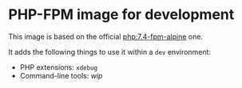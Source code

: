 # PHP-FPM image for development

This image is based on the official [php:7.4-fpm-alpine](https://hub.docker.com/_/php) one.

It adds the following things to use it within a `dev` environment:

* PHP extensions: `xdebug`
* Command-line tools: _wip_
